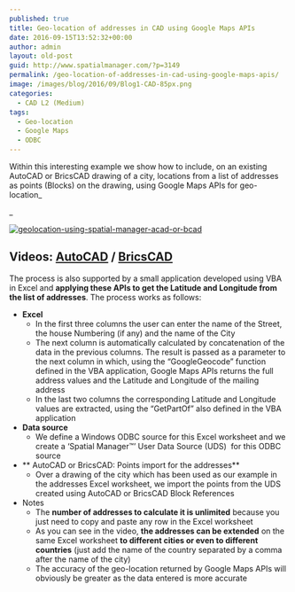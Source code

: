 ```yaml
---
published: true
title: Geo-location of addresses in CAD using Google Maps APIs
date: 2016-09-15T13:52:32+00:00
author: admin
layout: old-post
guid: http://www.spatialmanager.com/?p=3149
permalink: /geo-location-of-addresses-in-cad-using-google-maps-apis/
image: /images/blog/2016/09/Blog1-CAD-85px.png
categories:
  - CAD L2 (Medium)
tags:
  - Geo-location
  - Google Maps
  - ODBC
---
```

Within this interesting example we show how to include, on an existing AutoCAD or BricsCAD drawing of a city, locations from a list of addresses as points (Blocks) on the drawing, using Google Maps APIs for geo-location_
  
_ 

<!--more-->

<p>
  <a href="/images/blog/2016/09/GeoLocation-using-Spatial-Manager-ACAD-or-BCAD.png" target="_blank" rel="nofollow"><img src="/images/blog/2016/09/GeoLocation-using-Spatial-Manager-ACAD-or-BCAD-1024x576.png" alt="geolocation-using-spatial-manager-acad-or-bcad" width="625" height="352" srcset="/images/blog/2016/09/GeoLocation-using-Spatial-Manager-ACAD-or-BCAD-1024x576.png 1024w, /images/blog/2016/09/GeoLocation-using-Spatial-Manager-ACAD-or-BCAD-300x169.png 300w, /images/blog/2016/09/GeoLocation-using-Spatial-Manager-ACAD-or-BCAD-768x432.png 768w, /images/blog/2016/09/GeoLocation-using-Spatial-Manager-ACAD-or-BCAD-624x351.png 624w, /images/blog/2016/09/GeoLocation-using-Spatial-Manager-ACAD-or-BCAD.png 1280w" sizes="(max-width: 625px) 100vw, 625px" /></a>
</p>

<h2>
  <strong>Videos: <span><span><a href="https://youtu.be/vRFodKNo3Ig?rel=0" target="_blank" rel="nofollow">AutoCAD</a> </span>/ <span><a href="https://youtu.be/qOJ_qRxBRoI?rel=0" target="_blank" rel="nofollow">BricsCAD</a></span></span></strong>
</h2>

The process is also supported by a small application developed using VBA in Excel and **applying these APIs to get the Latitude and Longitude from the list of addresses**. The process works as follows:

  * **Excel** 
      * In the first three columns the user can enter the name of the Street, the house Numbering (if any) and the name of the City
      * The next column is automatically calculated by concatenation of the data in the previous columns. The result is passed as a parameter to the next column in which, using the &#8220;GoogleGeocode&#8221; function defined in the VBA application, Google Maps APIs returns the full address values and the Latitude and Longitude of the mailing address
      * In the last two columns the corresponding Latitude and Longitude values are extracted, using the &#8220;GetPartOf&#8221; also defined in the VBA application
  * **Data source** 
      * We define a Windows ODBC source for this Excel worksheet and we create a &#8216;Spatial Manager™&#8217; User Data Source (UDS)  for this ODBC source
  * ** AutoCAD or BricsCAD: Points import for the addresses** 
      * Over a drawing of the city which has been used as our example in the addresses Excel worksheet, we import the points from the UDS created using AutoCAD or BricsCAD Block References
  * <span>Notes</span> 
      * The **number of addresses to calculate it is unlimited** because you just need to copy and paste any row in the Excel worksheet
      * As you can see in the video, **the addresses can be extended** on the same Excel worksheet **to different cities or even to different countries** (just add the name of the country separated by a comma after the name of the city)
      * The accuracy of the geo-location returned by Google Maps APIs will obviously be greater as the data entered is more accurate